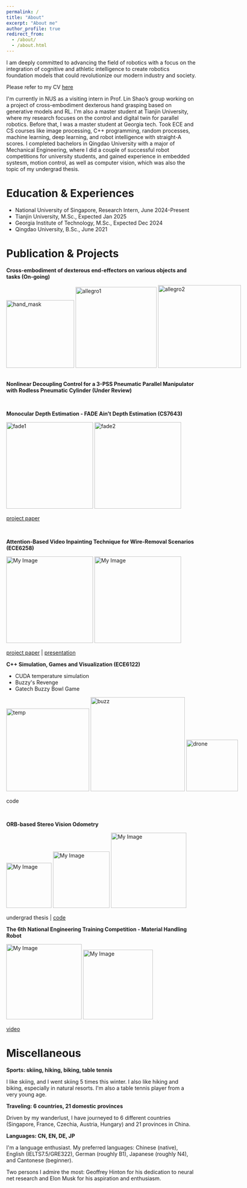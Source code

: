 ```yaml
---
permalink: /
title: "About"
excerpt: "About me"
author_profile: true
redirect_from: 
  - /about/
  - /about.html
---
```


I am deeply committed to advancing the field of robotics with a focus on the integration of cognitive and athletic intelligence to create robotics foundation models that could revolutionize our modern industry and society.

Please refer to my CV [here](http://DavidLXu.github.io/files/Lixin_EN_Resume.pdf)

I'm currently in NUS as a visiting intern in Prof. Lin Shao’s group working on a project of cross-embodiment dexterous hand grasping based on generative models and RL.
I'm also a master student at Tianjin University, where my research focuses on the control and digital twin for parallel robotics.
Before that, I was a master student at Georgia tech. Took ECE and CS courses like image processing, C++ programming, random processes, machine learning, deep learning, and robot intelligence with straight-A scores.
I completed bachelors in Qingdao University with a major of Mechanical Engineering, where I did a couple of successful robot competitions for university students, and gained experience in embedded systesm, motion control, as well as computer vision, which was also the topic of my undergrad thesis.


Education & Experiences
===
* National University of Singapore, Research Intern, June 2024-Present
* Tianjin University, M.Sc., Expected Jan 2025
* Georgia Institute of Technology, M.Sc., Expected Dec 2024
* Qingdao University, B.Sc., June 2021


Publication & Projects
===

**Cross-embodiment of dexterous end-effectors on various objects and tasks (On-going)**

<div style="white-space: nowrap;">
  <img src="http://DavidLXu.github.io/images/hand_mask.png" alt="hand_mask" title="hand_mask" width="180" />
    <img src="http://DavidLXu.github.io/images/allegro1.gif" alt="allegro1" title="allegro1" width="215"/>
  <img src="http://DavidLXu.github.io/images/allegro2.gif" alt="allegro2" title="allegro2" width="220" />
   
</div>

<br>

**Nonlinear Decoupling Control for a 3-PSS Pneumatic Parallel Manipulator with Rodless
Pneumatic Cylinder (Under Review)**



<br>


**Monocular Depth Estimation - FADE Ain’t Depth Estimation (CS7643)**

<div style="white-space: nowrap;">
    <img src="http://DavidLXu.github.io/images/fade1.png" alt="fade1" title="fade1.png" width="230" />
    <img src="http://DavidLXu.github.io/images/fade2.png" alt="fade2" title="fade2" width="230" />
</div>


[project paper](http://DavidLXu.github.io/files/Project_Report_final.pdf)

<br>

**Attention-Based Video Inpainting Technique for Wire-Removal Scenarios (ECE6258)**

<div style="white-space: nowrap;">
    <img src="http://DavidLXu.github.io/images/6258.png" alt="My Image" title="My Image Title" width="230"/>
    <img src="http://DavidLXu.github.io/images/model.png" alt="My Image" title="My Image Title" width="230"/>
</div>

[project paper](http://DavidLXu.github.io/files/ECE_6258_Group6_term_paper_and_slides.pdf) | [presentation](http://DavidLXu.github.io/files/ECE_6258_Group6_final_presentation.pptx)
<br>

**C++ Simulation, Games and Visualization (ECE6122)**
* CUDA temperature simulation
* Buzzy's Revenge
* Gatech Buzzy Bowl Game
<div style="white-space: nowrap;">
  <img src="http://DavidLXu.github.io/images/temp.png" alt="temp" title="temp" width="220" />
    <img src="http://DavidLXu.github.io/images/buzz.png" alt="buzz" title="buzz" width="250" />
    <img src="http://DavidLXu.github.io/images/drone.png" alt="drone" title="drone" width="137" />
</div>

code


<br>

**ORB-based Stereo Vision Odometry**

<div style="white-space: nowrap;">
    <img src="http://DavidLXu.github.io/images/pyvo1.png" alt="My Image" title="My Image Title" width="120"/>
    <img src="http://DavidLXu.github.io/images/pyvo2.png" alt="My Image" title="My Image Title" width="150"/>
    <img src="http://DavidLXu.github.io/images/pyvo3.png" alt="My Image" title="My Image Title" width="200"/>
</div>


undergrad thesis |  [code](https://github.com/DavidLXu/PyVO)
<br>

<!-- **Universal Village**

<div style="white-space: nowrap;">
    <img src="http://DavidLXu.github.io/images/bio-photo.jpg" alt="My Image" title="My Image Title" width="100"/>
    <img src="http://DavidLXu.github.io/images/bio-photo.jpg" alt="My Image" title="My Image Title" width="100"/>
    <img src="http://DavidLXu.github.io/images/bio-photo.jpg" alt="My Image" title="My Image Title" width="100"/>
</div>

 -->


**The 6th National Engineering Training Competition - Material Handling Robot**

<div style="white-space: nowrap;">
    <img src="http://DavidLXu.github.io/images/robot1.gif" alt="My Image" title="My Image Title" width="200"/>
    <img src="http://DavidLXu.github.io/images/robot2.gif" alt="My Image" title="My Image Title" width="185"/>
</div>

[video](http://DavidLXu.github.io/files/material-handling_robot_demo_COMPRESS.mp4)

Miscellaneous
===

**Sports: skiing, hiking, biking, table tennis**

I like skiing, and I went skiing 5 times this winter. I also like hiking and biking, especially in natural resorts. I'm also a table tennis player from a very young age.

**Traveling: 6 countries, 21 domestic provinces**

Driven by my wanderlust, I have journeyed to 6 different countries (Singapore, France, Czechia, Austria, Hungary) and 21 provinces in China.

**Languages: CN, EN, DE, JP**

I'm a language enthusiast. My preferred languages: Chinese (native), English (IELTS7.5/GRE322), German (roughly B1), Japanese (roughly N4), and Cantonese (beginner).


Two persons I admire the most:  Geoffrey Hinton for his dedication to neural net research and Elon Musk for his aspiration and enthusiasm.

<!--
Projects and Competitions
===
* College Robots Contest of Shandong Province, “Firefighting robot”, Second Prize, October 2019
* Shandong Innovation Competition of Electromechanical Products, “Automatic board inserting machine”, Second Prize, August 2019
* Summer program of Charles University in Prague, Czech Republic, July-August 2019
* The 6th National Undergraduate Engineering Training Integration Ability Competition, Special Prize, June 2019
* The 6th Shandong Undergraduate Engineering Training Integration Ability Competition, First Prize, April 2019
* Designing the material handling robot, January-June 2019,
* Qingdao University Electronic Design Contest, “Smart alarming system”, First Prize, November 2018
* The 2018 University Physics Competition, Silver Medal, November 10-12, 2018
* College Robots Contest of Shandong Province, “Biped robot”, Second Prize, October 2018
* National Computer Rank Examination, Band II, Outstanding, March 2018

Scholarships
===
* National Scholarship, Qingdao University, October 2019.
* First Class Scholarship, Qingdao University, October 2019.
* First Class Scholarship, Qingdao University, April 2019.
* President Scholarship, Qingdao University, November 2018.
* First Class Scholarship, Qingdao University, October 2018.
* First Class Scholarship, Qingdao University, April 2018.

Honors
===
* National Scholarship, Qingdao University, October 2019.
* Excellent League Leader, Qingdao University, April 2020.
* Model Student, Qingdao University, November 2019.
* Excellent League Leader, Qingdao University, May 2019.
* Model Student, Qingdao University, December 2018.
* Excellent League Member, Qingdao University, May 2018.
-->
